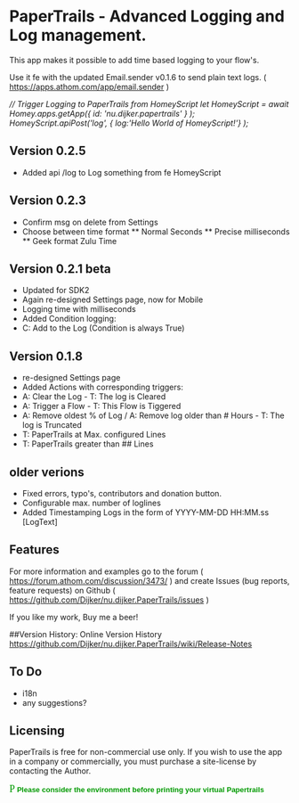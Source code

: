 # PaperTrails - Advanced Logging and Log management.

This app makes it possible to add time based logging to your flow's.

Use it fe with the updated Email.sender v0.1.6 to send plain text logs.
( https://apps.athom.com/app/email.sender )

_// Trigger Logging to PaperTrails from HomeyScript_
_let HomeyScript = await Homey.apps.getApp({ id: 'nu.dijker.papertrails' } );_
_HomeyScript.apiPost('log', { log:'Hello  World  of HomeyScript!'} );_


## Version 0.2.5
* Added api /log to Log something from fe HomeyScript

## Version 0.2.3
* Confirm msg on delete from Settings
* Choose between time format
** Normal Seconds
** Precise milliseconds
** Geek format Zulu Time

## Version 0.2.1 beta
* Updated for SDK2
* Again re-designed Settings page, now for Mobile
* Logging time with milliseconds
* Added Condition logging:
* C: Add to the Log (Condition is always True)

## Version 0.1.8
* re-designed Settings page
* Added Actions with corresponding triggers:
* A: Clear the Log - T: The log is Cleared
* A: Trigger a Flow - T: This Flow is Tiggered
* A: Remove oldest % of Log / A: Remove log older than # Hours - T: The log is Truncated
* T: PaperTrails at Max. configured Lines
* T: PaperTrails greater than ## Lines

## older verions
* Fixed errors, typo's, contributors and donation button.
* Configurable max. number of loglines
* Added Timestamping Logs in the form of YYYY-MM-DD HH:MM.ss [LogText]

## Features

For more information and examples go to the forum
( https://forum.athom.com/discussion/3473/ ) and create Issues (bug reports, feature requests) on Github ( https://github.com/Dijker/nu.dijker.PaperTrails/issues )  

If you like my work, Buy me a beer!

##Version History:
  Online Version History https://github.com/Dijker/nu.dijker.PaperTrails/wiki/Release-Notes

## To Do
* i18n
* any suggestions?

## Licensing
PaperTrails is free for non-commercial use only. If you wish to use the app in a company or commercially, you must purchase a site-license by contacting the Author.

<font color="#009900" face="Webdings" size="4">P</font><font
  color="#009900" face="verdana,arial,helvetica" size="2"> <strong>Please
consider the environment before printing your virtual Papertrails</strong></font>
